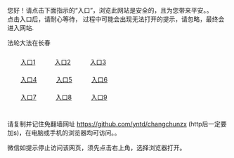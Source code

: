 您好！请点击下面指示的“入口”，浏览此网站是安全的，且为您带来平安。。 <br/>
点击入口后，请耐心等待， 过程中可能会出现无法打开的提示，请忽略，最终会进入网站. </br>

法轮大法在长春<br/>
<div style="padding:10px"><a style="margin:20px" target="_blank" href="https://d2e2aoxx0ylthn.cloudfront.net/2Qpsp?gkozb" id="ccLink1" rel="nofollow">入口1</a> <a target="_blank" style="margin:20px" href="https://d1dzvn9l81lgxn.cloudfront.net/2Qpsp?drpqabcf" id="ccLink2" rel="nofollow">入口2</a> <a style="margin:20px" target="_blank" href="https://d3brkzkfr691sv.cloudfront.net/2Qpsp?ticlqxut" id="ccLink3" rel="nofollow">入口3</a></div>

<div style="padding:10px" ><a style="margin:20px" target="_blank" href="https://d2e2aoxx0ylthn.cloudfront.net/2Qpsp?gkozb" id="ccLink4" rel="nofollow">入口4</a> <a style="margin:20px" href="https://d1dzvn9l81lgxn.cloudfront.net/2Qpsp?drpqabcf" target="_blank" id="ccLink5" rel="nofollow">入口5</a> <a style="margin:20px" href="https://d3brkzkfr691sv.cloudfront.net/2Qpsp?ticlqxut" target="_blank" id="ccLink6" rel="nofollow">入口6</a></div>

<div style="padding:10px"><a style="margin:20px" target="_blank" href="https://d2e2aoxx0ylthn.cloudfront.net/2Qpsp?gkozb" id="ccLink7" rel="nofollow">入口7</a> <a style="margin:20px" href="https://d1dzvn9l81lgxn.cloudfront.net/2Qpsp?drpqabcf" target="_blank" id="ccLink8" rel="nofollow">入口8</a> <a style="margin:20px" target="_blank" href="https://d3brkzkfr691sv.cloudfront.net/2Qpsp?ticlqxut" id="ccLink9" rel="nofollow">入口9</a></div>

<br/>



请复制并记住免翻墙网址 https://github.com/yntd/changchunzx (http后一定要加s)，在电脑或手机的浏览器均可访问。。<br/>

微信如提示停止访问该网页，须先点击右上角，选择浏览器打开。
